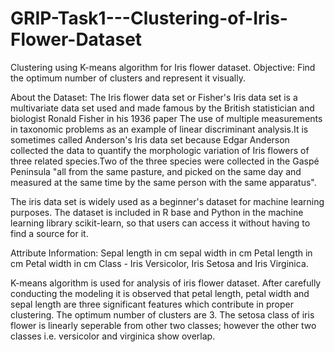 # GRIP-Task1---Clustering-of-Iris-Flower-Dataset
Clustering using K-means algorithm for Iris flower dataset.
Objective: Find the optimum number of clusters and represent it visually. 

About the Dataset: The Iris flower data set or Fisher's Iris data set is a multivariate data set used and made famous by the British statistician and biologist Ronald Fisher in his 1936 paper The use of multiple measurements in taxonomic problems as an example of linear discriminant analysis.It is sometimes called Anderson's Iris data set because Edgar Anderson collected the data to quantify the morphologic variation of Iris flowers of three related species.Two of the three species were collected in the Gaspé Peninsula "all from the same pasture, and picked on the same day and measured at the same time by the same person with the same apparatus".

The iris data set is widely used as a beginner's dataset for machine learning purposes. The dataset is included in R base and Python in the machine learning library scikit-learn, so that users can access it without having to find a source for it.

Attribute Information:
Sepal length in cm
sepal width in cm
Petal length in cm
Petal width in cm
Class - Iris Versicolor, Iris Setosa and Iris Virginica.

K-means algorithm is used for analysis of iris flower dataset. After carefully conducting the modeling it is observed that petal length, petal width and sepal length are three significant features which contribute in proper clustering. The optimum number of clusters are 3. The setosa class of iris flower is linearly seperable from other two classes; however the other two classes i.e. versicolor and virginica show overlap. 
